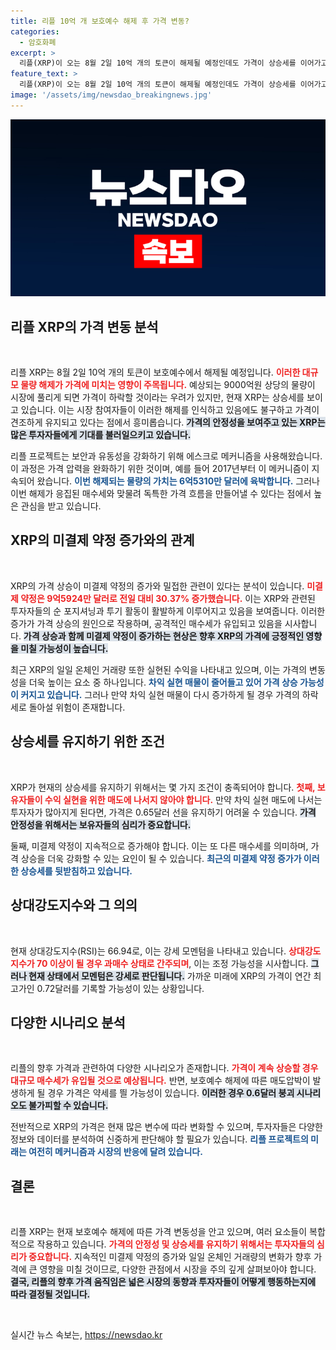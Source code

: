 ```yaml
---
title: 리플 10억 개 보호예수 해제 후 가격 변동?
categories:
  - 암호화폐
excerpt: >
  리플(XRP)이 오는 8월 2일 10억 개의 토큰이 해제될 예정인데도 가격이 상승세를 이어가고 있다. 이는 일반 패턴과 정반대의 움직임으로, 강세 추세가 지속되면 연간 최고가인 0.72달러 돌파의 가능성도 열려있다. 투자자들의 관심이 집중되고 있는 지금, 과연 XRP의 향후 행보는 어떻게 될까?
feature_text: >
  리플(XRP)이 오는 8월 2일 10억 개의 토큰이 해제될 예정인데도 가격이 상승세를 이어가고 있다. 이는 일반 패턴과 정반대의 움직임으로, 강세 추세가 지속되면 연간 최고가인 0.72달러 돌파의 가능성도 열려있다. 투자자들의 관심이 집중되고 있는 지금, 과연 XRP의 향후 행보는 어떻게 될까?
image: '/assets/img/newsdao_breakingnews.jpg'
---
```


<p><img src="/assets/img/newsdao_breakingnews.jpg" alt="flaretime 속보" /></p>

<h2 data-ke-size="size26">리플 XRP의 가격 변동 분석</h2>

<p data-ke-size="size16">&nbsp;</p>

<p>리플 XRP는 8월 2일 10억 개의 토큰이 보호예수에서 해제될 예정입니다. <b><span style="color: #ee2323;">이러한 대규모 물량 해제가 가격에 미치는 영향이 주목됩니다.</span></b> 예상되는 9000억원 상당의 물량이 시장에 풀리게 되면 가격이 하락할 것이라는 우려가 있지만, 현재 XRP는 상승세를 보이고 있습니다. 이는 시장 참여자들이 이러한 해제를 인식하고 있음에도 불구하고 가격이 견조하게 유지되고 있다는 점에서 흥미롭습니다. <b><span style="background-color: #21538527;">가격의 안정성을 보여주고 있는 XRP는 많은 투자자들에게 기대를 불러일으키고 있습니다.</span></b></p>

<p>리플 프로젝트는 보안과 유동성을 강화하기 위해 에스크로 메커니즘을 사용해왔습니다. 이 과정은 가격 압력을 완화하기 위한 것이며, 예를 들어 2017년부터 이 메커니즘이 지속되어 왔습니다. <b><span style="color: #1a5490;">이번 해제되는 물량의 가치는 6억5310만 달러에 육박합니다.</span></b> 그러나 이번 해제가 응집된 매수세와 맞물려 독특한 가격 흐름을 만들어낼 수 있다는 점에서 높은 관심을 받고 있습니다.</p>

<h2 data-ke-size="size26">XRP의 미결제 약정 증가와의 관계</h2>

<p data-ke-size="size16">&nbsp;</p>

<p>XRP의 가격 상승이 미결제 약정의 증가와 밀접한 관련이 있다는 분석이 있습니다. <b><span style="color: #ee2323;">미결제 약정은 9억5924만 달러로 전일 대비 30.37% 증가했습니다.</span></b> 이는 XRP와 관련된 투자자들의 순 포지셔닝과 투기 활동이 활발하게 이루어지고 있음을 보여줍니다. 이러한 증가가 가격 상승의 원인으로 작용하며, 공격적인 매수세가 유입되고 있음을 시사합니다. <b><span style="background-color: #21538527;">가격 상승과 함께 미결제 약정이 증가하는 현상은 향후 XRP의 가격에 긍정적인 영향을 미칠 가능성이 높습니다.</span></b></p>

<p>최근 XRP의 일일 온체인 거래량 또한 실현된 수익을 나타내고 있으며, 이는 가격의 변동성을 더욱 높이는 요소 중 하나입니다. <b><span style="color: #1a5490;">차익 실현 매물이 줄어들고 있어 가격 상승 가능성이 커지고 있습니다.</span></b> 그러나 만약 차익 실현 매물이 다시 증가하게 될 경우 가격의 하락세로 돌아설 위험이 존재합니다. </p>

<h2 data-ke-size="size26">상승세를 유지하기 위한 조건</h2>

<p data-ke-size="size16">&nbsp;</p>

<p>XRP가 현재의 상승세를 유지하기 위해서는 몇 가지 조건이 충족되어야 합니다. <b><span style="color: #ee2323;">첫째, 보유자들이 수익 실현을 위한 매도에 나서지 않아야 합니다.</span></b> 만약 차익 실현 매도에 나서는 투자자가 많아지게 된다면, 가격은 0.65달러 선을 유지하기 어려울 수 있습니다. <b><span style="background-color: #21538527;">가격 안정성을 위해서는 보유자들의 심리가 중요합니다.</span></b></p>

<p>둘째, 미결제 약정이 지속적으로 증가해야 합니다. 이는 또 다른 매수세를 의미하며, 가격 상승을 더욱 강화할 수 있는 요인이 될 수 있습니다. <b><span style="color: #1a5490;">최근의 미결제 약정 증가가 이러한 상승세를 뒷받침하고 있습니다.</span></b></p>

<h2 data-ke-size="size26">상대강도지수와 그 의의</h2>

<p data-ke-size="size16">&nbsp;</p>

<p>현재 상대강도지수(RSI)는 66.94로, 이는 강세 모멘텀을 나타내고 있습니다. <b><span style="color: #ee2323;">상대강도지수가 70 이상이 될 경우 과매수 상태로 간주되며</span></b>, 이는 조정 가능성을 시사합니다. <b><span style="background-color: #21538527;">그러나 현재 상태에서 모멘텀은 강세로 판단됩니다.</span></b> 가까운 미래에 XRP의 가격이 연간 최고가인 0.72달러를 기록할 가능성이 있는 상황입니다. </p>

<h2 data-ke-size="size26">다양한 시나리오 분석</h2>

<p data-ke-size="size16">&nbsp;</p>

<p>리플의 향후 가격과 관련하여 다양한 시나리오가 존재합니다. <b><span style="color: #ee2323;">가격이 계속 상승할 경우 대규모 매수세가 유입될 것으로 예상됩니다.</span></b> 반면, 보호예수 해제에 따른 매도압박이 발생하게 될 경우 가격은 약세를 띌 가능성이 있습니다. <b><span style="background-color: #21538527;">이러한 경우 0.6달러 붕괴 시나리오도 불가피할 수 있습니다.</span></b></p>

<p>전반적으로 XRP의 가격은 현재 많은 변수에 따라 변화할 수 있으며, 투자자들은 다양한 정보와 데이터를 분석하여 신중하게 판단해야 할 필요가 있습니다. <b><span style="color: #1a5490;">리플 프로젝트의 미래는 여전히 메커니즘과 시장의 반응에 달려 있습니다.</span></b></p>

<h2 data-ke-size="size26">결론</h2>

<p data-ke-size="size16">&nbsp;</p>

<p>리플 XRP는 현재 보호예수 해제에 따른 가격 변동성을 안고 있으며, 여러 요소들이 복합적으로 작용하고 있습니다. <b><span style="color: #ee2323;">가격의 안정성 및 상승세를 유지하기 위해서는 투자자들의 심리가 중요합니다.</span></b> 지속적인 미결제 약정의 증가와 일일 온체인 거래량의 변화가 향후 가격에 큰 영향을 미칠 것이므로, 다양한 관점에서 시장을 주의 깊게 살펴보아야 합니다. <b><span style="background-color: #21538527;">결국, 리플의 향후 가격 움직임은 넓은 시장의 동향과 투자자들이 어떻게 행동하는지에 따라 결정될 것입니다.</span></b> </p>

<p data-ke-size="size16">&nbsp;</p>
실시간 뉴스 속보는, <a href="https://newsdao.kr" rel="dofollow">https://newsdao.kr</a>


